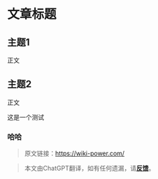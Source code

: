 # 文章标题

## 主题1

正文

## 主题2

正文

这是一个测试
### 哈哈

> 原文链接：<https://wiki-power.com/>

> 本文由ChatGPT翻译，如有任何遗漏，请[**反馈**](https://github.com/linyuxuanlin/Wiki_MkDocs/issues/new)。